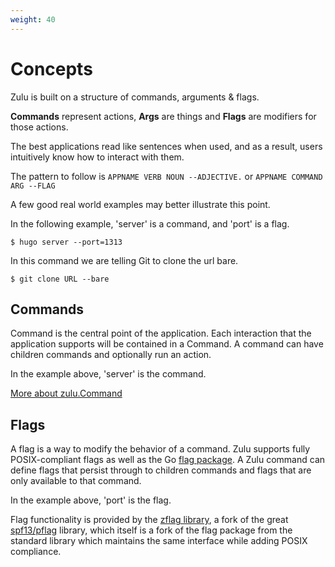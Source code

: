 ```yaml
---
weight: 40
---
```


# Concepts

Zulu is built on a structure of commands, arguments & flags.

**Commands** represent actions, **Args** are things and **Flags** are modifiers for those actions.

The best applications read like sentences when used, and as a result, users
intuitively know how to interact with them.

The pattern to follow is
`APPNAME VERB NOUN --ADJECTIVE.`
or
`APPNAME COMMAND ARG --FLAG`

A few good real world examples may better illustrate this point.

In the following example, 'server' is a command, and 'port' is a flag.

```shell
$ hugo server --port=1313
```

In this command we are telling Git to clone the url bare.

```shell
$ git clone URL --bare
```

## Commands

Command is the central point of the application. Each interaction that
the application supports will be contained in a Command. A command can
have children commands and optionally run an action.

In the example above, 'server' is the command.

[More about zulu.Command](https://pkg.go.dev/github.com/gowarden/zulu#Command)

## Flags

A flag is a way to modify the behavior of a command. Zulu supports
fully POSIX-compliant flags as well as the Go [flag package](https://golang.org/pkg/flag/).
A Zulu command can define flags that persist through to children commands
and flags that are only available to that command.

In the example above, 'port' is the flag.

Flag functionality is provided by the [zflag
library](https://github.com/gowarden/zflag), a fork of the great [spf13/pflag](https://github.com/spf13/pflag)
library, which itself is a fork of the flag package from the standard library which maintains the same interface while adding POSIX compliance.
